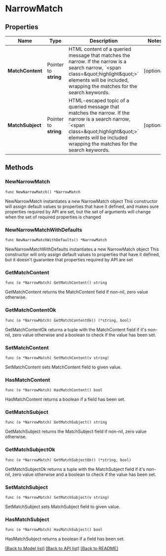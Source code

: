 # NarrowMatch

## Properties

Name | Type | Description | Notes
------------ | ------------- | ------------- | -------------
**MatchContent** | Pointer to **string** | HTML content of a queried message that matches the narrow. If the narrow is a search narrow, &#x60;&lt;span class&#x3D;\&quot;highlight\&quot;&gt;&#x60; elements will be included, wrapping the matches for the search keywords.  | [optional] 
**MatchSubject** | Pointer to **string** | HTML-escaped topic of a queried message that matches the narrow. If the narrow is a search narrow, &#x60;&lt;span class&#x3D;\&quot;highlight\&quot;&gt;&#x60; elements will be included wrapping the matches for the search keywords.  | [optional] 

## Methods

### NewNarrowMatch

`func NewNarrowMatch() *NarrowMatch`

NewNarrowMatch instantiates a new NarrowMatch object
This constructor will assign default values to properties that have it defined,
and makes sure properties required by API are set, but the set of arguments
will change when the set of required properties is changed

### NewNarrowMatchWithDefaults

`func NewNarrowMatchWithDefaults() *NarrowMatch`

NewNarrowMatchWithDefaults instantiates a new NarrowMatch object
This constructor will only assign default values to properties that have it defined,
but it doesn't guarantee that properties required by API are set

### GetMatchContent

`func (o *NarrowMatch) GetMatchContent() string`

GetMatchContent returns the MatchContent field if non-nil, zero value otherwise.

### GetMatchContentOk

`func (o *NarrowMatch) GetMatchContentOk() (*string, bool)`

GetMatchContentOk returns a tuple with the MatchContent field if it's non-nil, zero value otherwise
and a boolean to check if the value has been set.

### SetMatchContent

`func (o *NarrowMatch) SetMatchContent(v string)`

SetMatchContent sets MatchContent field to given value.

### HasMatchContent

`func (o *NarrowMatch) HasMatchContent() bool`

HasMatchContent returns a boolean if a field has been set.

### GetMatchSubject

`func (o *NarrowMatch) GetMatchSubject() string`

GetMatchSubject returns the MatchSubject field if non-nil, zero value otherwise.

### GetMatchSubjectOk

`func (o *NarrowMatch) GetMatchSubjectOk() (*string, bool)`

GetMatchSubjectOk returns a tuple with the MatchSubject field if it's non-nil, zero value otherwise
and a boolean to check if the value has been set.

### SetMatchSubject

`func (o *NarrowMatch) SetMatchSubject(v string)`

SetMatchSubject sets MatchSubject field to given value.

### HasMatchSubject

`func (o *NarrowMatch) HasMatchSubject() bool`

HasMatchSubject returns a boolean if a field has been set.


[[Back to Model list]](../README.md#documentation-for-models) [[Back to API list]](../README.md#documentation-for-api-endpoints) [[Back to README]](../README.md)


